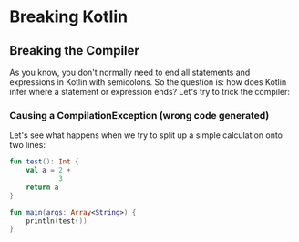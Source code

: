# Breaking Kotlin



## Breaking the Compiler

As you know, you don't normally need to end all statements and expressions in Kotlin with semicolons. So the question is: how does Kotlin infer where a statement or expression ends? Let's try to trick the compiler:

### Causing a CompilationException (wrong code generated)

Let's see what happens when we try to split up a simple calculation onto two lines:

```kotlin runnable
fun test(): Int {
    val a = 2 + 
            3
    return a
}

fun main(args: Array<String>) {
    println(test())
}
```

